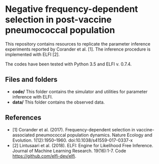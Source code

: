 # Negative frequency-dependent selection in post-vaccine pneumococcal population

This repository contains resources to replicate the parameter inference experiments reported by Corander et al. [1]. 
The inference procedure is implemented with ELFI [2].

The codes have been tested with Python 3.5 and ELFI v. 0.7.4.

## Files and folders

- **code/**
  This folder contains the simulator and utilities for parameter inference with ELFI.
- **data/**
  This folder contains the observed data.

## References

- [1] Corander et al. (2017). Frequency-dependent selection in vaccine-associated pneumococcal population dynamics. Nature Ecology and Evolution. 1(12):1950–1960. doi:10.1038/s41559-017-0337-x
- [2] Lintusaari et al. (2018). ELFI: Engine for Likelihood Free Inference.
  Journal of Machine Learning Research. 19(16):1-7. Code https://github.com/elfi-dev/elfi.
